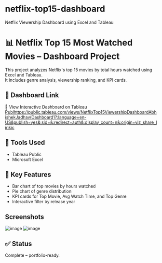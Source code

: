 # netflix-top15-dashboard
Netflix Viewership Dashboard using Excel and Tableau
# 📊 Netflix Top 15 Most Watched Movies – Dashboard Project

This project analyzes Netflix's top 15 movies by total hours watched using Excel and Tableau.  
It includes genre analysis, viewership ranking, and KPI cards.

## 🚀 Dashboard Link
🔗 [View Interactive Dashboard on Tableau Publhttps://public.tableau.com/views/NetflixTop15ViewershipDashboardAbhishekJadhav/Dashboard1?:language=en-US&publish=yes&:sid=&:redirect=auth&:display_count=n&:origin=viz_share_linkic]()

## 📂 Tools Used
- Tableau Public
- Microsoft Excel

## 🧠 Key Features
- Bar chart of top movies by hours watched
- Pie chart of genre distribution
- KPI cards for Top Movie, Avg Watch Time, and Top Genre
- Interactive filter by release year
## Screenshots
![image](https://github.com/user-attachments/assets/4f7cfee8-1def-414b-a6ed-fee3d910f7be)
![image](https://github.com/user-attachments/assets/aaeae229-06a7-4c08-81c2-c1b0e6d349e2)


## ✅ Status
Complete – portfolio-ready.
